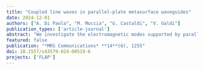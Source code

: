 ```yaml
---
title: "Coupled line waves in parallel-plate metasurface waveguides"
date: 2024-12-01
authors: ["A. Di Paola", "M. Moccia", "G. Castaldi", "V. Galdi"]
publication_types: ['article-journal']
abstract: "We investigate the electromagnetic modes supported by parallel-plate waveguides created by juxtaposing two planar metasurface junctions, focusing on specific parameter ranges where each junction sustains a line wave. We explore how these waves interact as the waveguide thickness changes, considering both purely reactive and non-Hermitian scenarios (incorporating gain/loss). Our findings suggest the potential to achieve tightly confined, quasi-one-dimensional modes, as well as exceptional points and intriguing transitions between waveguiding and radiative regimes. These findings hold promise for applications in fields ranging from nonlinear optics to sensing and imaging."
featured: false
publication: "*MRS Communications* **14**(6), 1255"
doi: 10.1557/s43579-024-00519-6
projects: ['FLAP']
---
```

